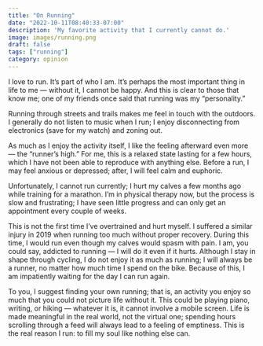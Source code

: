 ```yaml
---
title: "On Running"
date: "2022-10-11T08:40:33-07:00"
description: 'My favorite activity that I currently cannot do.'
image: images/running.png
draft: false
tags: ["running"]
category: opinion
---
```



I love to run. It’s part of who I am. It’s perhaps the most important thing in life to me — without it, I cannot be happy. And this is clear to those that know me; one of my friends once said that running was my “personality.”

Running through streets and trails makes me feel in touch with the outdoors. I generally do not listen to music when I run; I enjoy disconnecting from electronics (save for my watch) and zoning out.

As much as I enjoy the activity itself, I like the feeling afterward even more — the “runner’s high.” For me, this is a relaxed state lasting for a few hours, which I have not been able to reproduce with anything else. Before a run, I may feel anxious or depressed; after, I will feel calm and euphoric.

Unfortunately, I cannot run currently; I hurt my calves a few months ago while training for a marathon. I’m in physical therapy now, but the process is slow and frustrating; I have seen little progress and can only get an appointment every couple of weeks.

This is not the first time I’ve overtrained and hurt myself. I suffered a similar injury in 2019 when running too much without proper recovery. During this time, I would run even though my calves would spasm with pain. I am, you could say, addicted to running — I will do it even if it hurts. Although I stay in shape through cycling, I do not enjoy it as much as running; I will always be a runner, no matter how much time I spend on the bike. Because of this, I am impatiently waiting for the day I can run again.

To you, I suggest finding your own running; that is, an activity you enjoy so much that you could not picture life without it. This could be playing piano, writing, or hiking — whatever it is, it cannot involve a mobile screen. Life is made meaningful in the real world, not the virtual one; spending hours scrolling through a feed will always lead to a feeling of emptiness. This is the real reason I run: to fill my soul like nothing else can.





